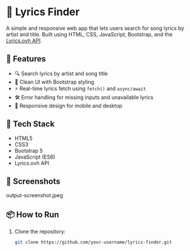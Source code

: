 # 🎵 Lyrics Finder

A simple and responsive web app that lets users search for song lyrics by artist and title. Built using HTML, CSS, JavaScript, Bootstrap, and the [Lyrics.ovh API](https://lyricsovh.docs.apiary.io/).

## 🚀 Features

- 🔍 Search lyrics by artist and song title
- 🎨 Clean UI with Bootstrap styling
- ⚡ Real-time lyrics fetch using `fetch()` and `async/await`
- 🛠️ Error handling for missing inputs and unavailable lyrics
- 📱 Responsive design for mobile and desktop

## 🧰 Tech Stack

- HTML5
- CSS3
- Bootstrap 5
- JavaScript (ES6)
- Lyrics.ovh API

## 📸 Screenshots

output-screenshot.jpeg

## 📦 How to Run

1. Clone the repository:
   ```bash
   git clone https://github.com/your-username/lyrics-finder.git
